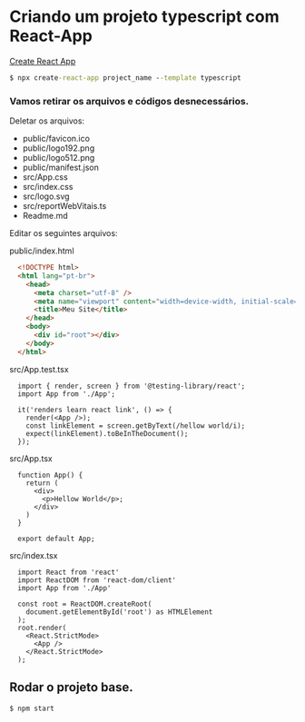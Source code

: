 # Criando um projeto typescript com React-App

[Create React App](https://create-react-app.dev/docs/getting-started)

```cmd
$ npx create-react-app project_name --template typescript
```

### Vamos retirar os arquivos e códigos desnecessários.

Deletar os arquivos:
- public/favicon.ico
- public/logo192.png
- public/logo512.png
- public/manifest.json
- src/App.css
- src/index.css
- src/logo.svg
- src/reportWebVitais.ts
- Readme.md

Editar os seguintes arquivos:

public/index.html
```html
  <!DOCTYPE html>
  <html lang="pt-br">
    <head>
      <meta charset="utf-8" />
      <meta name="viewport" content="width=device-width, initial-scale=1" />
      <title>Meu Site</title>
    </head>
    <body>
      <div id="root"></div>
    </body>
  </html>
```

src/App.test.tsx
```tsx
  import { render, screen } from '@testing-library/react';
  import App from './App';

  it('renders learn react link', () => {
    render(<App />);
    const linkElement = screen.getByText(/hellow world/i);
    expect(linkElement).toBeInTheDocument();
  });
```

src/App.tsx
```tsx
  function App() {
    return (
      <div>
        <p>Hellow World</p>;
      </div>
    )
  }

  export default App;
```

src/index.tsx
```tsx
  import React from 'react'
  import ReactDOM from 'react-dom/client'
  import App from './App'

  const root = ReactDOM.createRoot(
    document.getElementById('root') as HTMLElement
  );
  root.render(
    <React.StrictMode>
      <App />
    </React.StrictMode>
  );
```

## Rodar o projeto base.

```cmd
$ npm start
```